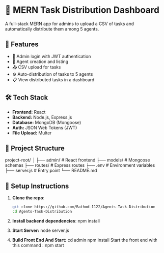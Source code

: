 # 🧠 MERN Task Distribution Dashboard

A full-stack MERN app for admins to upload a CSV of tasks and automatically distribute them among 5 agents.

## 🚀 Features

- 🔐 Admin login with JWT authentication
- 👤 Agent creation and listing
- 📤 CSV upload for tasks
- ⚙️ Auto-distribution of tasks to 5 agents
- 📋 View distributed tasks in a dashboard

## 🛠 Tech Stack

- **Frontend:** React
- **Backend:** Node.js, Express.js
- **Database:** MongoDB (Mongoose)
- **Auth:** JSON Web Tokens (JWT)
- **File Upload:** Multer

## 📁 Project Structure
project-root/
│
├── admin/ # React frontend
├── models/ # Mongoose schemas
├── routes/ # Express routes
├── .env # Environment variables
├── server.js # Entry point
└── README.md

## 🔧 Setup Instructions

1. **Clone the repo:**
   ```bash
   git clone https://github.com/Rathod-1122/Agents-Task-Distribution
   cd Agents-Task-Distribution

2. **Install backend dependencies:**
   npm install

3. **Start Server:**
   node server.js

4. **Build Front End And Start:**
   cd admin
   npm install
   Start the front end with this command : npm start
   



